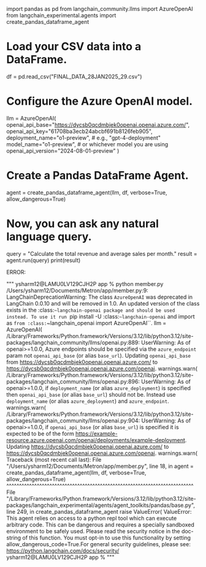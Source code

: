 import pandas as pd
from langchain_community.llms import AzureOpenAI
from langchain_experimental.agents import create_pandas_dataframe_agent

# Load your CSV data into a DataFrame.
df = pd.read_csv("FINAL_DATA_28JAN2025_29.csv")

# Configure the Azure OpenAI model.
llm = AzureOpenAI(
    openai_api_base="https://dycsb0qcdmbjek0openai.openai.azure.com/",
    openai_api_key="61708ba3ecb24abcbf691b8126feb905",
    deployment_name="o1-preview",  # e.g., "gpt-4-deployment"
    model_name="o1-preview",  # or whichever model you are using
    openai_api_version="2024-08-01-preview"
)

# Create a Pandas DataFrame Agent.
agent = create_pandas_dataframe_agent(llm, df, verbose=True, allow_dangerous=True)

# Now, you can ask any natural language query.
query = "Calculate the total revenue and average sales per month."
result = agent.run(query)
print(result)



ERROR:

"""
ysharm12@LAMU0LV129CJH2P app % python member.py
/Users/ysharm12/Documents/Metron/app/member.py:9: LangChainDeprecationWarning: The class `AzureOpenAI` was deprecated in LangChain 0.0.10 and will be removed in 1.0. An updated version of the class exists in the :class:`~langchain-openai package and should be used instead. To use it run `pip install -U :class:`~langchain-openai` and import as `from :class:`~langchain_openai import AzureOpenAI``.
  llm = AzureOpenAI(
/Library/Frameworks/Python.framework/Versions/3.12/lib/python3.12/site-packages/langchain_community/llms/openai.py:889: UserWarning: As of openai>=1.0.0, Azure endpoints should be specified via the `azure_endpoint` param not `openai_api_base` (or alias `base_url`). Updating `openai_api_base` from https://dycsb0qcdmbjek0openai.openai.azure.com/ to https://dycsb0qcdmbjek0openai.openai.azure.com/openai.
  warnings.warn(
/Library/Frameworks/Python.framework/Versions/3.12/lib/python3.12/site-packages/langchain_community/llms/openai.py:896: UserWarning: As of openai>=1.0.0, if `deployment_name` (or alias `azure_deployment`) is specified then `openai_api_base` (or alias `base_url`) should not be. Instead use `deployment_name` (or alias `azure_deployment`) and `azure_endpoint`.
  warnings.warn(
/Library/Frameworks/Python.framework/Versions/3.12/lib/python3.12/site-packages/langchain_community/llms/openai.py:904: UserWarning: As of openai>=1.0.0, if `openai_api_base` (or alias `base_url`) is specified it is expected to be of the form https://example-resource.azure.openai.com/openai/deployments/example-deployment. Updating https://dycsb0qcdmbjek0openai.openai.azure.com/ to https://dycsb0qcdmbjek0openai.openai.azure.com/openai.
  warnings.warn(
Traceback (most recent call last):
  File "/Users/ysharm12/Documents/Metron/app/member.py", line 18, in <module>
    agent = create_pandas_dataframe_agent(llm, df, verbose=True, allow_dangerous=True)
            ^^^^^^^^^^^^^^^^^^^^^^^^^^^^^^^^^^^^^^^^^^^^^^^^^^^^^^^^^^^^^^^^^^^^^^^^^^
  File "/Library/Frameworks/Python.framework/Versions/3.12/lib/python3.12/site-packages/langchain_experimental/agents/agent_toolkits/pandas/base.py", line 249, in create_pandas_dataframe_agent
    raise ValueError(
ValueError: This agent relies on access to a python repl tool which can execute arbitrary code. This can be dangerous and requires a specially sandboxed environment to be safely used. Please read the security notice in the doc-string of this function. You must opt-in to use this functionality by setting allow_dangerous_code=True.For general security guidelines, please see: https://python.langchain.com/docs/security/
ysharm12@LAMU0LV129CJH2P app % 
"""
